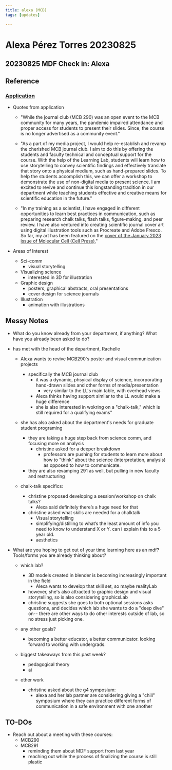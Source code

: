 ```yaml
---
title: alexa (MCB)
tags: [updates]

---
```


# Alexa Pérez Torres 20230825

## 20230825 MDF Check in: Alexa


## Reference

### [Application](https://airtable.com/appER3UOwZSXxxqEA/tblxzbWopU0fJvUaD/viwLPNBOz8mqYyFPh/recSNOnNAUuLJskc2?blocks=hide)

* Quotes from application
    * "While the journal club (MCB 290) was an open event to the MCB community for many years, the pandemic impaired attendance and proper access for students to present their slides. Since, the course is no longer advertised as a community event."

    * "As a part of my media project, I would help re-establish and revamp the cherished MCB journal club. I aim to do this by offering the students and faculty technical and conceptual support for the course. With the help of the Learning Lab, students will learn how to use storytelling to convey scientific findings and effectively translate that story onto a physical medium, such as hand-prepared slides. To help the students accomplish this, we can offer a workshop to demonstrate the use of non-digital media to present science. I am excited to revive and continue this longstanding tradition in our department while teaching students effective and creative means for scientific education in the future."

    * "In my training as a scientist, I have engaged in different opportunities to learn best practices in communication, such as preparing research chalk talks, flash talks, figure-making, and peer review.  I have also ventured into creating scientific journal cover art using digital illustration tools such as Procreate and Adobe Fresco. So far, my art has been featured on the [cover of the January 2023 issue of Molecular Cell (Cell Press).](https://www.cell.com/molecular-cell/issue?pii=S1097-2765(22)X0003-8#fullCover)"

* Areas of Interest

    * Sci-comm
        * visual storytelling
    * Visualizing science
        * interested in 3D for illustration
    * Graphic design 
        * posters, graphical abstracts, oral presentations
        * cover design for science journals
    * Illustration 
        * animation with illustrations



## Messy Notes

* What do you know already from your department, if anything? What have you already been asked to do?

* has met with the head of the department, Rachelle
    * Alexa wants to revive MCB290's poster and visual communication projects
        * specifically the MCB journal club 
            * it was a dynamic, phsyical display of science, incorporating hand-drawn slides and other forms of media/presentation 
                * very similar to the LL's main table, with overhead views
            * Alexa thinks having support similar to the LL would make a huge difference 
            * she is also interested in wokring on a "chalk-talk," which is still required for a qualifying exams"
    * she has also asked about the department's needs for graduate student programing 
        * they are taking a huge step back from science comm, and focusing more on analysis 
            * christine asked for a deeper breakdown 
                * professors are pushing for students to learn more about how to "think" about the science (interpretation, analysis) as opposed to how to communicate. 
        * they are also revamping 291 as well, but pulling in new faculty and restructuring 

    * chalk-talk specifics: 
        * christine proposed developing a session/workshop on chalk talks? 
            * Alexa said definitely there’s a huge need for that
        * christine asked what skills are needed for a chalktalk
            * Visual storytelling
            * simplifying/distilling to what’s the least amount of info you need to know to understand X or Y. can i explain this to a 5 year old. 
            * aesthetics


* What are you hoping to get out of your time learning here as an mdf? Tools/forms you are already thinking about?
    * which lab?
        * 3D models created in blender is becoming increasingly important in the field 
            * Alexa wants to develop that skill set, so maybe realityLab
        * however, she's also attracted to graphic design and visual storytelling, so is also considering graphicsLab
        * christine suggests she goes to both optional sessions asks questions, and decides which lab she wants to do a "deep dive" on-- there are other ways to do other interests outside of lab, so no stress just picking one. 

    * any other goals?
        * becoming a better educator, a better communicator. looking forward to working with undergrads. 
    * biggest takeaways from this past week?
        * pedagogical theory 
        * ai 
    * other work 
        * christine asked about the g4 symposium: 
            * alexa and her lab partner are considering giving a "chill" symposium where they can practice different forms of communication in a safe environment with one another 


## TO-DOs 

* Reach out about a meeting with these courses: 
    * MCB290 
    * MCB291
        * reminding them about MDF support from last year 
        * reaching out while the process of finalizing the course is still plastic 
